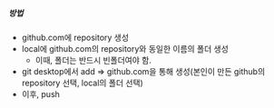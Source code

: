 
##### 방법

- github.com에 repository 생성
- local에 github.com의 repository와 동일한 이름의 폴더 생성
	- 이때, 폴더는 반드시 빈폴더여야 함.
- git desktop에서 add => github.com을 통해 생성(본인이 만든 github의 repository 선택, local의 폴더 선택)
- 이후, push